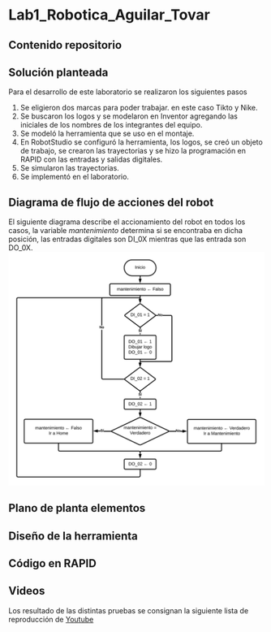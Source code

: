 # Lab1_Robotica_Aguilar_Tovar

## Contenido repositorio

## Solución planteada
Para el desarrollo de este laboratorio se realizaron los siguientes pasos
1. Se eligieron dos marcas para poder trabajar. en este caso Tikto y Nike.
2. Se buscaron los logos y se modelaron en Inventor agregando las iniciales de los nombres de los integrantes del equipo.
3. Se modeló la herramienta que se uso en el montaje.
4. En RobotStudio se configuró la herramienta, los logos, se creó un objeto de trabajo, se crearon las trayectorias y se hizo la programación en RAPID con las entradas y salidas digitales.
5. Se simularon las trayectorias.
6. Se implementó en el laboratorio.

## Diagrama de flujo de acciones del robot
El siguiente diagrama describe el accionamiento del robot en todos los casos, la variable _mantenimiento_ determina si se encontraba en dicha posición, las entradas digitales son DI_0X mientras que las entrada son DO_0X.
<img width="700" alt="workspace" src="media/flujo.jpeg">

## Plano de planta elementos

## Diseño de la herramienta

## Código en RAPID

## Videos

Los resultado de las distintas pruebas se consignan la siguiente lista de reproducción de [Youtube](https://www.youtube.com/watch?v=hpt4hrAIyEk&list=PLRvQ_9G7W0KRISnKxF9upumXdgGfY8UST)
